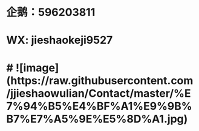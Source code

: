 <h1>企鹅：596203811                                                                                    
<h1>WX: jieshaokeji9527<h1>
# ![image](https://raw.githubusercontent.com/jjieshaowulian/Contact/master/%E7%94%B5%E4%BF%A1%E9%9B%B7%E7%A5%9E%E5%8D%A1.jpg)

